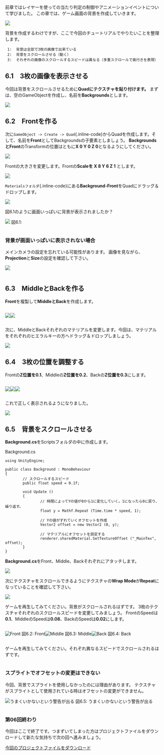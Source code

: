 前章ではレイヤーを使っての当たり判定の制御やアニメーションイベントについて学びました。
この章では、ゲーム画面の背景を作成していきます。

<div class="image">

![](images/game/06/background_1.png)

</div>

背景を作成するわけですが、ここで今回のチュートリアルでやりたいことを整理します。

<div class="emlistnum-code">

``` {.emlist}
 1:  背景は全部で3枚の画像で出来ている
 2:  背景をスクロールさせる（動く）
 3:  それぞれの画像のスクロールするスピードは異なる（多重スクロールで奥行きを表現）
```

</div>

<span id="h6-1"></span>6.1　3枚の画像を表示させる
-------------------------------------------------

今回は背景をスクロールさせるために**Quadにテクスチャを貼り付けます。**
まずは、空のGameObjectを作成し、名前を**Backgrounds**とします。

<div class="image">

![](images/game/06/create_backgrounds.png)

</div>

<span id="h6-2"></span>6.2　Frontを作る
---------------------------------------

次に`GameObject -> Create -> Quad`{.inline-code}からQuadを作成します。そして、名前を**Front**としてBackgroundsの子要素としましょう。
**BackgroundsとFront**のTransformの位置はともに**X 0 Y 0 Z
0**となるようにしてください。

<div class="image">

![](images/game/06/create_backgrounds_front.png)

</div>

Frontの大きさを変更します。Frontの**Scaleを X 8 Y 6 Z 1** とします。

<div class="image">

![](images/game/06/change_front_scale.png)

</div>

`Materialsフォルダ`{.inline-code}にある**Background-Front**をQuadにドラッグ＆ドロップします。

<div class="image">

![](images/game/06/drag_front_material.png)

</div>

図6.1のように画面いっぱいに背景が表示されましたか？

<div class="image">

![](images/game/06/changed_front_scale.png)
図6.1:

</div>

<div class="column">

### <span id="column-26"></span>背景が画面いっぱいに表示されない場合

メインカメラの設定を忘れている可能性があります。
画像を見ながら、**Projection**と**Size**の設定を確認して下さい。
<div class="image">

![](images/game/06/main_camera.png)

</div>

</div>

<span id="h6-3"></span>6.3　MiddleとBackを作る
----------------------------------------------

**Front**を複製して**MiddleとBack**を作成します。

<div style="display:flex">

<div class="image">

![](images/game/06/duplicate_front.png)

</div>

<div class="image">

![](images/game/06/created_middle_and_back.png)

</div>

</div>

次に、MiddleとBackそれぞれのマテリアルを変更します。今回は、マテリアルをそれぞれのヒエラルキーの方へドラッグ＆ドロップしましょう。

<div class="image">

![](images/game/06/drag_middle_and_back_material.png)

</div>

<span id="h6-4"></span>6.4　3枚の位置を調整する
-----------------------------------------------

Frontの**Z位置を0.1**、Middleの**Z位置を0.2**、Backの**Z位置を0.3**にします。

<div style="display:flex">

<div class="image">

![](images/game/06/front_position.png)

</div>

<div class="image">

![](images/game/06/middle_position.png)

</div>

<div class="image">

![](images/game/06/back_position.png)

</div>

</div>

これで正しく表示されるようになりました。

<div class="image">

![](images/game/06/background_2.png)

</div>

<span id="h6-5"></span>6.5　背景をスクロールさせる
--------------------------------------------------

**Background.cs**をScriptsフォルダの中に作成します。

<div class="source-code">

Background.cs

``` {.source}
using UnityEngine;

public class Background : MonoBehaviour
{
        // スクロールするスピード
        public float speed = 0.1f;

        void Update ()
        {
                // 時間によってYの値が0から1に変化していく。1になったら0に戻り、繰り返す。
                float y = Mathf.Repeat (Time.time * speed, 1);

                // Yの値がずれていくオフセットを作成
                Vector2 offset = new Vector2 (0, y);

                // マテリアルにオフセットを設定する
                renderer.sharedMaterial.SetTextureOffset ("_MainTex", offset);
        }
}
```

</div>

**Background.cs**をFront、Middle、Backそれぞれにアタッチします。

<div class="image">

![](images/game/06/attach_background.png)

</div>

次にテクスチャをスクロールできるようにテクスチャの**Wrap
Mode**が**Repeat**になっていることを確認して下さい。

<div class="image">

![](images/game/06/check_repeat.png)

</div>

ゲームを再生してみてください。背景がスクロールされるはずです。
3枚のテクスチャそれぞれのスクロールスピードを変更してみましょう。
FrontのSpeedは**0.1**、MiddleのSpeedは**0.08**、BackのSpeedは**0.02**にします。

<div style="display:flex">

<div class="image">

![Front](images/game/06/front_speed.png)
図6.2: Front

</div>

<div class="image">

![Middle](images/game/06/middle_speed.png)
図6.3: Middle

</div>

<div class="image">

![Back](images/game/06/back_speed.png)
図6.4: Back

</div>

</div>

ゲームを再生してみてください。それぞれ異なるスピードでスクロールされるはずです。

<div class="column">

### <span id="column-27"></span>スプライトでオフセットの変更はできない

今回、背景でスプライトを使用しなかったのには理由があります。
テクスチャがスプライトとして使用されている時はオフセットの変更ができません。
<div class="image">

![うまくいかないという警告が出る](images/game/06/sprite_offset.png)
図6.5: うまくいかないという警告が出る

</div>

</div>

### 第06回終わり

今回はここで終了です。つまずいてしまった方はプロジェクトファイルをダウンロードして新たな気持ちで次の回へ進みましょう。

[今回のプロジェクトファイルをダウンロード](./project/game_06_ShootingGame.zip)
